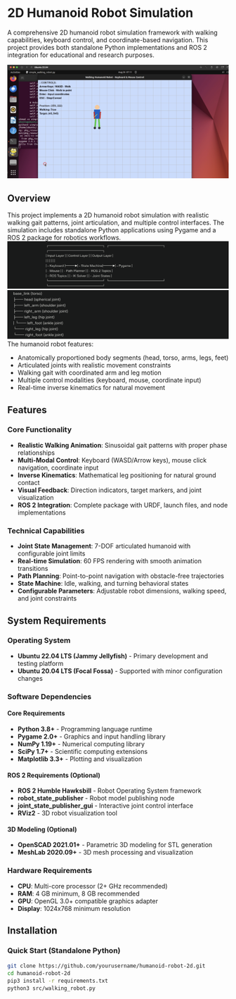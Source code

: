 # 2D Humanoid Robot Simulation

A comprehensive 2D humanoid robot simulation framework with walking capabilities, keyboard control, and coordinate-based navigation. This project provides both standalone Python implementations and ROS 2 integration for educational and research purposes.

![Humanoid Robot Simulation](images/imple.png)



## Overview
This project implements a 2D humanoid robot simulation with realistic walking gait patterns, joint articulation, and multiple control interfaces. The simulation includes standalone Python applications using Pygame and a ROS 2 package for robotics workflows.
![Humanoid Robot Simulation](images/walk.png)
![Humanoid Robot Simulation](images/stls.png)
The humanoid robot features:
- Anatomically proportioned body segments (head, torso, arms, legs, feet)
- Articulated joints with realistic movement constraints
- Walking gait with coordinated arm and leg motion
- Multiple control modalities (keyboard, mouse, coordinate input)
- Real-time inverse kinematics for natural movement



## Features
### Core Functionality
- **Realistic Walking Animation**: Sinusoidal gait patterns with proper phase relationships
- **Multi-Modal Control**: Keyboard (WASD/Arrow keys), mouse click navigation, coordinate input
- **Inverse Kinematics**: Mathematical leg positioning for natural ground contact
- **Visual Feedback**: Direction indicators, target markers, and joint visualization
- **ROS 2 Integration**: Complete package with URDF, launch files, and node implementations

### Technical Capabilities
- **Joint State Management**: 7-DOF articulated humanoid with configurable joint limits
- **Real-time Simulation**: 60 FPS rendering with smooth animation transitions
- **Path Planning**: Point-to-point navigation with obstacle-free trajectories
- **State Machine**: Idle, walking, and turning behavioral states
- **Configurable Parameters**: Adjustable robot dimensions, walking speed, and joint constraints



## System Requirements
### Operating System
- **Ubuntu 22.04 LTS (Jammy Jellyfish)** - Primary development and testing platform
- **Ubuntu 20.04 LTS (Focal Fossa)** - Supported with minor configuration changes

### Software Dependencies
#### Core Requirements
- **Python 3.8+** - Programming language runtime
- **Pygame 2.0+** - Graphics and input handling library
- **NumPy 1.19+** - Numerical computing library
- **SciPy 1.7+** - Scientific computing extensions
- **Matplotlib 3.3+** - Plotting and visualization

#### ROS 2 Requirements (Optional)
- **ROS 2 Humble Hawksbill** - Robot Operating System framework
- **robot_state_publisher** - Robot model publishing node
- **joint_state_publisher_gui** - Interactive joint control interface
- **RViz2** - 3D robot visualization tool

#### 3D Modeling (Optional)
- **OpenSCAD 2021.01+** - Parametric 3D modeling for STL generation
- **MeshLab 2020.09+** - 3D mesh processing and visualization

### Hardware Requirements
- **CPU**: Multi-core processor (2+ GHz recommended)
- **RAM**: 4 GB minimum, 8 GB recommended
- **GPU**: OpenGL 3.0+ compatible graphics adapter
- **Display**: 1024x768 minimum resolution

## Installation
### Quick Start (Standalone Python)
```bash
git clone https://github.com/yourusername/humanoid-robot-2d.git
cd humanoid-robot-2d
pip3 install -r requirements.txt
python3 src/walking_robot.py
